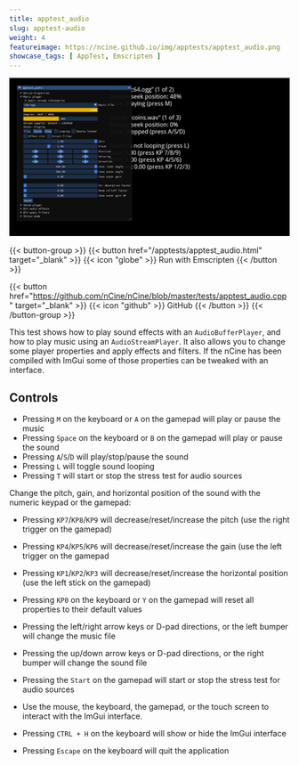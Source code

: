 ```yaml
---
title: apptest_audio
slug: apptest-audio
weight: 4
featureimage: https://ncine.github.io/img/apptests/apptest_audio.png
showcase_tags: [ AppTest, Emscripten ]
---
```


![apptest_audio](/img/apptests/apptest_audio.png)

{{< button-group >}}
{{< button href="/apptests/apptest_audio.html" target="_blank" >}}
{{< icon "globe" >}} Run with Emscripten
{{< /button >}}

{{< button href="https://github.com/nCine/nCine/blob/master/tests/apptest_audio.cpp" target="_blank" >}}
{{< icon "github" >}} GitHub
{{< /button >}}
{{< /button-group >}}

This test shows how to play sound effects with an `AudioBufferPlayer`, and how to play music using an `AudioStreamPlayer`.
It also allows you to change some player properties and apply effects and filters.
If the nCine has been compiled with ImGui some of those properties can be tweaked with an interface.

## Controls

- Pressing `M` on the keyboard or `A` on the gamepad will play or pause the music
- Pressing `Space` on the keyboard or `B` on the gamepad will play or pause the sound
- Pressing `A`/`S`/`D` will play/stop/pause the sound
- Pressing `L` will toggle sound looping
- Pressing `T` will start or stop the stress test for audio sources

Change the pitch, gain, and horizontal position of the sound with the numeric keypad or the gamepad:

- Pressing `KP7`/`KP8`/`KP9` will decrease/reset/increase the pitch (use the right trigger on the gamepad)
- Pressing `KP4`/`KP5`/`KP6` will decrease/reset/increase the gain (use the left trigger on the gamepad
- Pressing `KP1`/`KP2`/`KP3` will decrease/reset/increase the horizontal position (use the left stick on the gamepad)
- Pressing `KP0` on the keyboard or `Y` on the gamepad will reset all properties to their default values

- Pressing the left/right arrow keys or D-pad directions, or the left bumper will change the music file
- Pressing the up/down arrow keys or D-pad directions, or the right bumper will change the sound file
- Pressing the `Start` on the gamepad will start or stop the stress test for audio sources
- Use the mouse, the keyboard, the gamepad, or the touch screen to interact with the ImGui interface.
- Pressing `CTRL + H` on the keyboard will show or hide the ImGui interface
- Pressing `Escape` on the keyboard will quit the application
